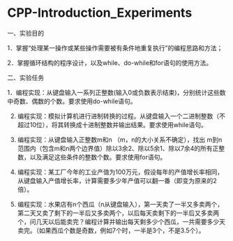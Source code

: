 # CPP-Introduction_Experiments
一、实验目的

1．掌握“处理某一操作或某些操作需要被有条件地重复执行”的编程思路和方法；

2．掌握循环结构的程序设计，以及while、do-while和for语句的使用方法。

二、实验任务

1．编程实现：从键盘输入一系列正整数(输入0或负数表示结束)，分别统计这些数中奇数、偶数的个数。要求使用do-while语句。

2. 编程实现：模拟计算机进行进制转换的过程。从键盘输入一个二进制整数（不超过10位），将其转换成十进制整数并输出结果。要求使用while语句。

3.  编程实现：从键盘输入正整数m和n （m，n的大小关系不确定），找出 m到n范围内（包含m和n两个边界值）除以3余2、除以5余1、除以7余4的所有正整数，以及满足这些条件的整数个数。要求使用for语句。

4.  编程实现：某工厂今年的工业产值为100万元，假设每年的产值增长率相同，从键盘输入产值增长率，计算需要多少年产值可以翻一番（即变为原来的2倍）。

5.  编程实现：水果店有n个西瓜（n从键盘输入），第一天卖了一半又多卖两个，第二天又卖了剩下的一半后又多卖两个，以后每天卖剩下的一半后又多卖两个，问几天以后能卖完？编程计算并输出每天剩多少个西瓜，一共需要多少天卖完。（如果西瓜个数是奇数，例如7个时，一半是3个，不是3.5个）。
